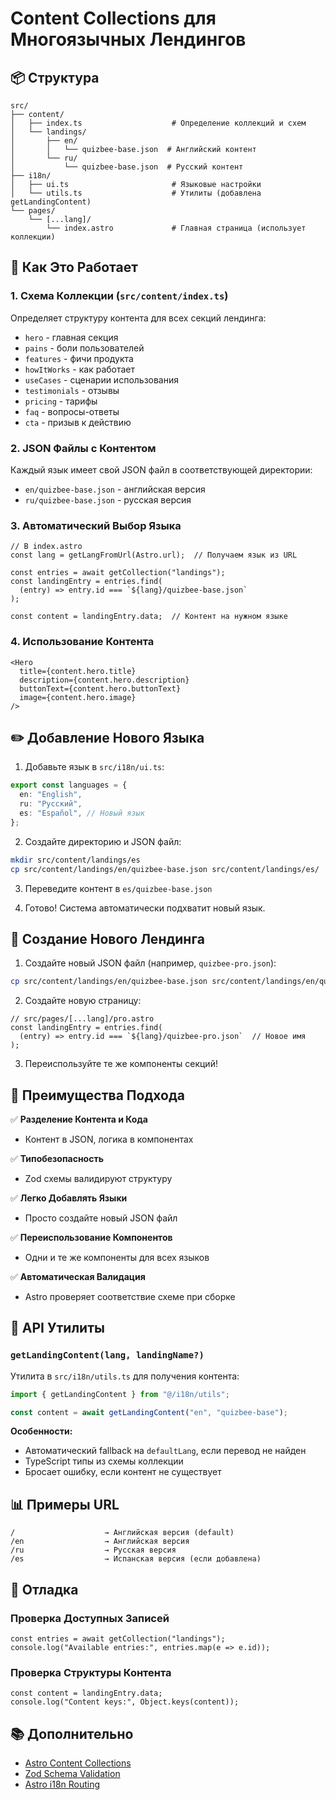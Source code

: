 # Content Collections для Многоязычных Лендингов

## 📦 Структура

```
src/
├── content/
│   ├── index.ts                    # Определение коллекций и схем
│   └── landings/
│       ├── en/
│       │   └── quizbee-base.json  # Английский контент
│       └── ru/
│           └── quizbee-base.json  # Русский контент
├── i18n/
│   ├── ui.ts                       # Языковые настройки
│   └── utils.ts                    # Утилиты (добавлена getLandingContent)
└── pages/
    └── [...lang]/
        └── index.astro             # Главная страница (использует коллекции)
```

## 🚀 Как Это Работает

### 1. **Схема Коллекции** (`src/content/index.ts`)

Определяет структуру контента для всех секций лендинга:

- `hero` - главная секция
- `pains` - боли пользователей
- `features` - фичи продукта
- `howItWorks` - как работает
- `useCases` - сценарии использования
- `testimonials` - отзывы
- `pricing` - тарифы
- `faq` - вопросы-ответы
- `cta` - призыв к действию

### 2. **JSON Файлы с Контентом**

Каждый язык имеет свой JSON файл в соответствующей директории:

- `en/quizbee-base.json` - английская версия
- `ru/quizbee-base.json` - русская версия

### 3. **Автоматический Выбор Языка**

```astro
// В index.astro
const lang = getLangFromUrl(Astro.url);  // Получаем язык из URL

const entries = await getCollection("landings");
const landingEntry = entries.find(
  (entry) => entry.id === `${lang}/quizbee-base.json`
);

const content = landingEntry.data;  // Контент на нужном языке
```

### 4. **Использование Контента**

```astro
<Hero
  title={content.hero.title}
  description={content.hero.description}
  buttonText={content.hero.buttonText}
  image={content.hero.image}
/>
```

## ✏️ Добавление Нового Языка

1. Добавьте язык в `src/i18n/ui.ts`:

```typescript
export const languages = {
  en: "English",
  ru: "Русский",
  es: "Español", // Новый язык
};
```

2. Создайте директорию и JSON файл:

```bash
mkdir src/content/landings/es
cp src/content/landings/en/quizbee-base.json src/content/landings/es/
```

3. Переведите контент в `es/quizbee-base.json`

4. Готово! Система автоматически подхватит новый язык.

## 📝 Создание Нового Лендинга

1. Создайте новый JSON файл (например, `quizbee-pro.json`):

```bash
cp src/content/landings/en/quizbee-base.json src/content/landings/en/quizbee-pro.json
```

2. Создайте новую страницу:

```astro
// src/pages/[...lang]/pro.astro
const landingEntry = entries.find(
  (entry) => entry.id === `${lang}/quizbee-pro.json`  // Новое имя
);
```

3. Переиспользуйте те же компоненты секций!

## 🎯 Преимущества Подхода

✅ **Разделение Контента и Кода**

- Контент в JSON, логика в компонентах

✅ **Типобезопасность**

- Zod схемы валидируют структуру

✅ **Легко Добавлять Языки**

- Просто создайте новый JSON файл

✅ **Переиспользование Компонентов**

- Одни и те же компоненты для всех языков

✅ **Автоматическая Валидация**

- Astro проверяет соответствие схеме при сборке

## 🔧 API Утилиты

### `getLandingContent(lang, landingName?)`

Утилита в `src/i18n/utils.ts` для получения контента:

```typescript
import { getLandingContent } from "@/i18n/utils";

const content = await getLandingContent("en", "quizbee-base");
```

**Особенности:**

- Автоматический fallback на `defaultLang`, если перевод не найден
- TypeScript типы из схемы коллекции
- Бросает ошибку, если контент не существует

## 📊 Примеры URL

```
/                    → Английская версия (default)
/en                  → Английская версия
/ru                  → Русская версия
/es                  → Испанская версия (если добавлена)
```

## 🐛 Отладка

### Проверка Доступных Записей

```astro
const entries = await getCollection("landings");
console.log("Available entries:", entries.map(e => e.id));
```

### Проверка Структуры Контента

```astro
const content = landingEntry.data;
console.log("Content keys:", Object.keys(content));
```

## 📚 Дополнительно

- [Astro Content Collections](https://docs.astro.build/en/guides/content-collections/)
- [Zod Schema Validation](https://zod.dev/)
- [Astro i18n Routing](https://docs.astro.build/en/guides/internationalization/)
